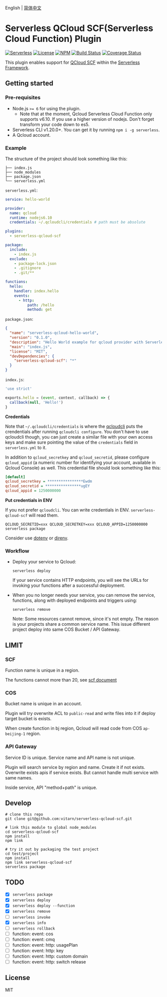 English | [简体中文](./README.zh-CN.md)

# Serverless QCloud SCF(Serverless Cloud Function) Plugin

[![Serverless][ico-serverless]][link-serverless]
[![License][ico-license]][link-license]
[![NPM][ico-npm]][link-npm]
[![Build Status][ico-build]][link-build]
[![Coverage Status][ico-codecov]][link-codecov]

This plugin enables support for [QCloud SCF][link-qcloud-scf] within the [Serverless Framework][link-gh-serverless].

## Getting started

### Pre-requisites

* Node.js `>= 6` for using the plugin.
  * Note that at the moment, Qcloud Serverless Cloud Function only supports v6.10. If you use a higher version of nodejs. Don't forget transform your code down to es5.
* Serverless CLI v1.20.0+. You can get it by running `npm i -g serverless`.
* A Qcloud account.

### Example

The structure of the project should look something like this:

```
├── index.js
├── node_modules
├── package.json
└── serverless.yml
```

`serverless.yml`:

```yaml
service: hello-world

provider:
  name: qcloud
  runtime: nodejs6.10
  credentials: ~/.qcloudcli/credentials # path must be absolute

plugins:
  - serverless-qcloud-scf

package:
  include:
    - index.js
  exclude:
    - package-lock.json
    - .gitignore
    - .git/**

functions:
  hello:
    handler: index.hello
    events:
      - http:
          path: /hello
          method: get
```

`package.json`:

```json
{
  "name": "serverless-qcloud-hello-world",
  "version": "0.1.0",
  "description": "Hello World example for qcloud provider with Serverless Framework.",
  "main": "index.js",
  "license": "MIT",
  "devDependencies": {
    "serverless-qcloud-scf": "*"
  }
}
```

`index.js`:

```javascript
'use strict'

exports.hello = (event, context, callback) => {
  callback(null, 'Hello!')
}
```

**Credentials**

Note that `~/.qcloudcli/credentials` is where the [qcloudcli][link-qcloud-cli] puts the crendentials after running `qcloudcli configure`. You don't have to use qcloudcli though, you can just create a similar file with your own access keys and make sure pointing the value of the `credentials` field in `serverless.yml` to it.

In addition to `qcloud_secretkey` and `qcloud_secretid`, please configure `qcloud_appid` (a numeric number for identifying your account, available in Qcloud Console) as well. This credential file should look something like this:

```ini
[default]
qcloud_secretkey = ****************Ewdm
qcloud_secretid = ****************ugEY
qcloud_appid = 1250000000
```

**Put credentials in ENV**

If you not prefer `qcloudcli`. You can write credentials in ENV. `serverless-qcloud-scf` will read them.

`QCLOUD_SECRETID=xxx QCLOUD_SECRETKEY=xxx QCLOUD_APPID=1250000000 serverless package`

Consider use [dotenv][link-gh-dotenv] or [direnv][link-gh-direnv].

### Workflow

* Deploy your service to Qcloud:

  ```console
  serverless deploy
  ```

  If your service contains HTTP endpoints, you will see the URLs for invoking your functions after a successful deployment.

* When you no longer needs your service, you can remove the service, functions, along with deployed endpoints and triggers using:

  ```console
  serverless remove
  ```

  Note: Some resources cannot remove, since it's not empty. The reason is your projects share a common service name. This issue different project deploy into same COS Bucket / API Gateway.

## LIMIT

### SCF

Function name is unique in a region.

The functions cannot more than 20, see [scf document][link-qcloud-scf-limit]

### COS

Bucket name is unique in an account.

Plugin will try overwrite ACL to `public-read` and write files into it if deploy target bucket is exists.

When create function in bj region, Qcloud will read code from COS `ap-beijing-1` region.

### API Gateway

Service ID is unique. Service name and API name is not unique.

Plugin will search service by region and name. Create it if not exists. Overwrite exists apis if service exists. But cannot handle multi service with same names.

Inside service, API "method+path" is unique.

## Develop

```
# clone this repo
git clone git@github.com:vitarn/serverless-qcloud-scf.git

# link this module to global node_modules
cd serverless-qcloud-scf
npm install
npm link

# try it out by packaging the test project
cd test/project
npm install
npm link serverless-qcloud-scf
serverless package
```

## TODO

* [x] `serverless package`
* [x] `serverless deploy`
* [x] `serverless deploy --function`
* [x] `serverless remove`
* [ ] `serverless invoke`
* [x] `serverless info`
* [ ] `serverless rollback`
* [ ] function: event: cos
* [ ] function: event: cmq
* [ ] function: event: http: usagePlan
* [ ] function: event: http: key
* [ ] function: event: http: custom domain
* [ ] function: event: http: switch release

## License

MIT

[ico-serverless]: http://public.serverless.com/badges/v3.svg
[ico-license]: https://img.shields.io/github/license/vitarn/serverless-qcloud-scf.svg
[ico-npm]: https://img.shields.io/npm/v/serverless-qcloud-scf.svg
[ico-build]: https://travis-ci.org/vitarn/serverless-qcloud-scf.svg?branch=master
[ico-codecov]: https://codecov.io/gh/vitarn/serverless-qcloud-scf/branch/master/graph/badge.svg

[link-serverless]: http://www.serverless.com/
[link-license]: ./blob/master/LICENSE
[link-npm]: https://www.npmjs.com/package/serverless-qcloud-scf
[link-build]: https://travis-ci.org/vitarn/serverless-qcloud-scf
[link-codecov]: https://codecov.io/gh/vitarn/serverless-qcloud-scf

[link-gh-serverless]: https://github.com/serverless/serverless
[link-gh-dotenv]: https://github.com/motdotla/dotenv
[link-gh-direnv]: https://github.com/direnv/direnv

[link-qcloud-scf]: https://cloud.tencent.com/product/scf
[link-qcloud-cli]: https://cloud.tencent.com/product/cli
[link-qcloud-scf-limit]: https://cloud.tencent.com/document/product/583/11637

